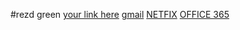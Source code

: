 #rezd
green
[your link here](https://www.office.com/)
[gmail](https://accounts.google.com/signin/v2/identifier?continue=https%3A%2F%2Fmail.google.com%2Fmail%2F&service=mail&sacu=1&rip=1&flowName=GlifWebSignIn&flowEntry=ServiceLogin)
[NETFIX](https://www.netflix.com/login)
[OFFICE 365](https://www.office.com/)
